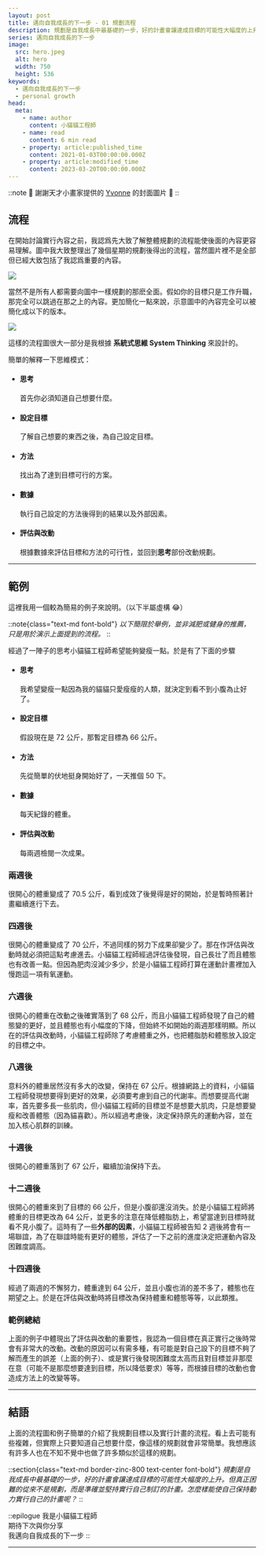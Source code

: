 ```yaml
---
layout: post
title: 邁向自我成長的下一步 - 01 規劃流程
description: 規劃是自我成長中最基礎的一步，好的計畫會讓達成目標的可能性大幅度的上升。
series: 邁向自我成長的下一步
image:
  src: hero.jpeg
  alt: hero
  width: 750
  height: 536
keywords:
  - 邁向自我成長的下一步
  - personal growth
head:
  meta:
    - name: author
      content: 小貓貓工程師
    - name: read
      content: 6 min read
    - property: article:published_time
      content: 2021-01-03T00:00:00.000Z
    - property: article:modified_time
      content: 2023-03-20T00:00:00.000Z
---
```


::note
🙌 謝謝天才小畫家提供的 [Yvonne](https://instagram.com/yvo0503kr?igshid=p9lwrcxrjtgo&ref=blog.ewocker.com) 的封面圖片 🙌
::

## 流程

在開始討論實行內容之前，我認爲先大致了解整體規劃的流程能使後面的內容更容易理解。圖中我大致整理出了幾個星期的規劃後得出的流程，當然圖片裡不是全部但已經大致包括了我認爲重要的內容。

![](flow.png)

當然不是所有人都需要向圖中一樣規劃的那麽全面。假如你的目標只是工作升職，那完全可以跳過在那之上的內容。更加簡化一點來說，示意圖中的內容完全可以被簡化成以下的版本。

![](goal.png)

這樣的流程圖很大一部分是我根據 **系統式思維 System Thinking** 來設計的。

簡單的解釋一下思維模式：

- #### 思考
  首先你必須知道自己想要什麼。
- #### 設定目標
  了解自己想要的東西之後，為自己設定目標。
- #### 方法
  找出為了達到目標可行的方案。
- #### 數據
  執行自己設定的方法後得到的結果以及外部因素。
- #### 評估與改動  
  根據數據來評估目標和方法的可行性，並回到**思考**部份改動規劃。

---

## 範例

這裡我用一個較為簡易的例子來說明。（以下半屬虛構 😂）

::note{class="text-md font-bold"}
_以下簡限於舉例，並非減肥或健身的推薦，只是用於演示上面提到的流程。_
::

經過了一陣子的思考小貓貓工程師希望能夠變瘦一點。於是有了下面的步驟

- #### 思考  
    我希望變瘦一點因為我的貓貓只愛瘦瘦的人類，就決定到看不到小腹為止好了。
- #### 設定目標  
    假設現在是 72 公斤，那暫定目標為 66 公斤。
- #### 方法  
    先從簡單的伏地挺身開始好了，一天推個 50 下。
- #### 數據  
    每天紀錄的體重。
- #### 評估與改動  
    每兩週檢閱一次成果。

### 兩週後

很開心的體重變成了 70.5 公斤，看到成效了後覺得是好的開始，於是暫時照著計畫繼續進行下去。

### 四週後

很開心的體重變成了 70 公斤，不過同樣的努力下成果卻變少了。那在作評估與改動時就必須把這點考慮進去。小貓貓工程師經過評估後發現，自己長壮了而且體態也有改善一點。但因為肥肉沒減少多少，於是小貓貓工程師打算在運動計畫裡加入慢跑這一項有氧運動。

### 六週後

很開心的體重在改動之後確實落到了 68 公斤，而且小貓貓工程師發現了自己的體態變的更好，並且體態也有小幅度的下降，但始終不如開始的兩週那樣明顯。所以在的評估與改動時，小貓貓工程師除了考慮體重之外，也把體脂肪和體態放入設定的目標之中。

### 八週後

意料外的體重居然沒有多大的改變，保持在 67 公斤。根據網路上的資料，小貓貓工程師發現想要得到更好的效果，必須要考慮到自己的代謝率。而想要提高代謝率，首先要多長一些肌肉，但小貓貓工程師的目標並不是想要大肌肉，只是想要變瘦和改善體態（因為貓喜歡）。所以經過考慮後，決定保持原先的運動內容，並在加入核心肌群的訓練。

### 十週後

很開心的體重落到了 67 公斤，繼續加油保持下去。

### 十二週後

很開心的體重來到了目標的 66 公斤，但是小腹卻還沒消失。於是小貓貓工程師將體重的目標更改為 64 公斤，並更多的注意在降低體脂肪上，希望當達到目標時就看不見小腹了。這時有了一些**外部的因素**，小貓貓工程師被告知 2 週後將會有一場聯誼，為了在聯誼時能有更好的體態，評估了一下之前的進度決定把運動內容及困難度調高。

### 十四週後

經過了兩週的不懈努力，體重達到 64 公斤，並且小腹也消的差不多了，體態也在期望之上。於是在評估與改動時將目標改為保持體重和體態等等，以此類推。

### 範例總結

上面的例子中體現出了評估與改動的重要性，我認為一個目標在真正實行之後時常會有非常大的改動。改動的原因可以有需多種，有可能是對自己設下的目標不夠了解而產生的誤差（上面的例子）、或是實行後發現困難度太高而且對目標並非那麼在意（可能不是那麼想要達到目標，所以降低要求）等等，而根據目標的改動也會造成方法上的改變等等。

---

## 結語

上面的流程圖和例子簡單的介紹了我規劃目標以及實行計畫的流程。看上去可能有些複雜，但實際上只要知道自己想要什麼，像這樣的規劃就會非常簡單。我想應該有許多人也在不知不覺中也做了許多類似於這樣的規劃。

::section{class="text-md border-zinc-800 text-center font-bold"}
_規劃是自我成長中最基礎的一步，好的計畫會讓達成目標的可能性大幅度的上升。但真正困難的從來不是規劃，而是準確並堅持實行自己制訂的計畫。怎麼樣能使自己保持動力實行自己的計畫呢？_
::

::epilogue
我是小貓貓工程師<br />
期待下次與你分享<br />
我邁向自我成長的下一步
::

---
